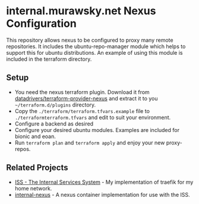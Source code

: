 # internal.murawsky.net Nexus Configuration

This repository allows nexus to be configured to proxy many remote repositories. It includes the ubuntu-repo-manager module which helps to support this for ubuntu distributions. An example of using this module is included in the terraform directory.

## Setup

* You need the nexus terraform plugin. Download it from [datadrivers/terraform-provider-nexus](https://github.com/datadrivers/terraform-provider-nexus) and extract it to you `~/terraform.d/plugins` directory.
* Copy the `./terraform/terraform.tfvars.example` file to `./terraformterraform.tfvars` and edit to suit your environment.
* Configure a backend as desired
* Configure your desired ubuntu modules. Examples are included for bionic and eoan.
* Run `terraform plan` and `terraform apply` and enjoy your new proxy-repos.

## Related Projects

* [ISS - The Internal Services System](https://github.com/derekmurawsky/ISS) - My implementation of traefik for my home network.
* [internal-nexus](https://github.com/derekmurawsky/internal-nexus) - A nexus container implementation for use with the ISS.
